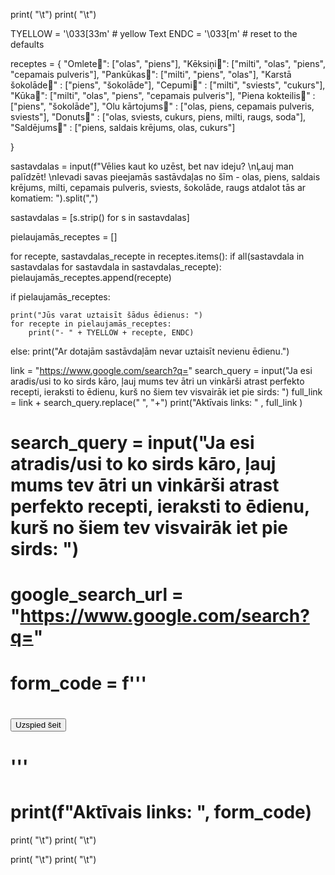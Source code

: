 print( "\t")
print( "\t")

TYELLOW =  '\033[33m' # yellow Text
ENDC = '\033[m' # reset to the defaults




receptes = {
    "Omlete🥚": ["olas", "piens"],
    "Kēksiņi🧁": ["milti", "olas", "piens", "cepamais pulveris"],
    "Pankūkas🥞": ["milti", "piens", "olas"],
    "Karstā šokolāde🍫" : ["piens", "šokolāde"],
    "Cepumi🍪" : ["milti", "sviests", "cukurs"],
    "Kūka🍰": ["milti", "olas", "piens", "cepamais pulveris"],
    "Piena kokteilis🥛" : ["piens", "šokolāde"],
    "Olu kārtojums🥘" : ["olas, piens, cepamais pulveris, sviests"],
    "Donuts🍩" : ["olas, sviests, cukurs, piens, milti, raugs, soda"],
    "Saldējums🍦" : ["piens, saldais krējums, olas, cukurs"]


}

sastavdalas = input(f"Vēlies kaut ko uzēst, bet nav ideju? \nĻauj man palīdzēt! \nIevadi savas pieejamās sastāvdaļas no šīm - olas, piens, saldais krējums, milti, cepamais pulveris, sviests, šokolāde, raugs atdalot tās ar komatiem: ").split(",")

sastavdalas = [s.strip() for s in sastavdalas]

pielaujamās_receptes = []

for recepte, sastavdalas_recepte in receptes.items():
    if all(sastavdala in sastavdalas for sastavdala in sastavdalas_recepte):
        pielaujamās_receptes.append(recepte)


if pielaujamās_receptes:

    print("Jūs varat uztaisīt šādus ēdienus: ")
    for recepte in pielaujamās_receptes:
        print("- " + TYELLOW + recepte, ENDC)
else:
    print("Ar dotajām sastāvdaļām nevar uztaisīt nevienu ēdienu.")


link = "https://www.google.com/search?q=" 
search_query = input("Ja esi aradis/usi to ko sirds kāro, ļauj mums tev ātri un vinkārši atrast perfekto recepti, ieraksti to ēdienu, kurš no šiem tev visvairāk iet pie sirds: ") 
full_link = link + search_query.replace(" ", "+") 
print("Aktīvais links: " , full_link )


# search_query = input("Ja esi atradis/usi to ko sirds kāro, ļauj mums tev ātri un vinkārši atrast perfekto recepti, ieraksti to ēdienu, kurš no šiem tev visvairāk iet pie sirds:  ")
# google_search_url = "https://www.google.com/search?q="
# form_code = f'''
# <form action="{google_search_url}" method="get" target="_blank">
#     <input type="hidden" name="q" value="{search_query}">
#     <input type="submit" value="Uzspied šeit">
# </form>
# '''
# print(f"Aktīvais links: ", form_code)





print( "\t")
print( "\t")







print( "\t")
print( "\t")


